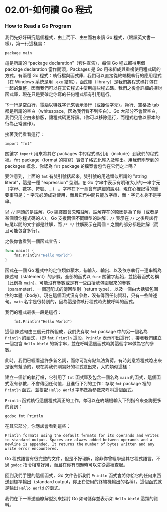 # 02.01-如何讀 Go 程式

### How to Read a Go Program

我們先好好研究這個程式，由上而下、由左而右來讀 Go 程式，（跟讀英文書一樣），第一行這樣寫：

```
package main
```

這是所謂的 “package declaration”（套件宣告），每個 Go 程式都得用個 package declaration 當作開頭。Packages 是 Go 用來組成與重複使用程式碼的方式。有兩種 Go 程式：執行檔與函式庫。我們可以直接從終端機執行的應用程式（在 Windows 系統是用 `.exe` 結尾），函式庫（library）是我們將程式碼打包在一起的彙整，因而我們可以在其它程式中使用這些程式碼。我們之後會詳細的探討函式庫，現在只是要確定你寫的任何程式都有引用這行。

下一行是空白行，電腦以特殊字元來表示換行（或幾個字元）。換行、空格及 tab 都是所謂的空白（whitespace，因為我們看不到空白）。Go 大部分不會管空白，我們只用空白來排版，讓程式碼更好讀。（你可以移除這行，而程式也會以原本的行為正常運作）。

接著我們看看這行：

```
import "fmt"
```

關鍵字 `import` 用來將其它 packages 中的程式碼引用（include）到我們的程式裡。`fmt` package（format 的縮寫）實做了格式化輸入及輸出。用我們剛學到的 packages 概念，你認為 `fmt` package 的檔案會包含在它們之上嗎？

要注意到，上面的 `fmt` 有雙引號括起來，雙引號的用途類似所謂的 "string literal"，這是一種 "expression" 型別。在 Go 字串中表示有明確大小的一串字元（字母、數字、符號、...） 。字串在下一章會有詳細的說明，現在心裡記得的重要事項是：`"` 字元必須成對使用，而且它們中間只能放字串，而 `"` 字元本身不是字串。

以 `//` 開頭的是註解，Go 編譯器會忽略註解，註解存在的原因是為了你（或者是某個讀你程式碼的人）。Go 支援兩個不同類型的註解：`//` 表示在 `//` 之後與該行結尾以間的文字都是註解，而 `/* */` 註解表示在兩個 `*` 之間的部分都是註解（而且可能包含多行）。

之後你會看到一個函式宣告：

```go
func main() {
    fmt.Println("Hello World")
}
```

函式在一個 Go 程式中的定位類似積木，有輸入、輸出、以及依序執行一連串稱為 陳述句（statement）的步驟。全部的函式以 `func` 關鍵字起始，並接著函式名稱（此例為 `main`），可能沒有參數或是有一些由括號包圍起來的參數（parameter）、一個選配式的傳回型別（return type）、以及一個由大括弧包圍住的本體（body）。現在這個函式沒有參數，沒有傳回任何資料，只有一些陳述句。`main` 名字是很特別的，因為這是你執行程式時先被呼叫的函式。

我們的程式最後一段是這行：

```
    fmt.Println("Hello World")
```

這個 陳述句由三個元件所組成，我們先存取 `fmt` package 中的另一個名為 `Println` 的函式，（即 `fmt.Println` 這段，`Println` 表示印出這行），接著我們建立一個包含 `Hello World` 的新字串，並在呼叫這個函式時將這個字串做為它的參數。

此時，我們已經看過許多新名詞，而你可能有點無法負荷。有時刻意將程式唸出來是很有幫助的，現在將我們剛寫好的程式唸出來，大約類似這樣：

建立一個新的執行檔，它引用了 `fmt` 函式庫及包含一個名為 `main` 的函式，這個函式沒有參數，不會傳回任何值，且進行下列的工作：存取 `fmt` package 裡的 `Println` 函式，並搭配  `Hello World` 字串做為參數來呼叫這個函式。

`Println` 函式執行這個程式真正的工作，你可以在終端機輸入下列指令來查詢更多的資訊：

```
godoc fmt Println
```

在其它部分，你應該會看到這些：

```
Println formats using the default formats for its operands and writes to standard output. Spaces are always added between operands and a newline is appended. It returns the number of bytes written and any write error encountered.
```

Go 程式語言有很完整的文件，但是不好理解，除非你曾經學過其它程式語言。不過 `godoc` 指令相當好用，而且在你有問題時可以先從這裡查起。

回到我們手邊的這個函式，Go 文件告訴我們 `Println` 函式會將你給它的任何東西送到標準輸出（standard output，你正在使用的終端機輸出的名稱）。這個函式就是輸出 `Hello World` 的函式。

我們在下一章透過瞭解型別來探討 Go 如何儲存並表示如  `Hello World` 這類的資料。
